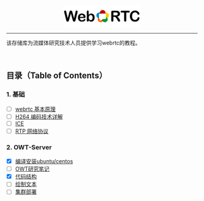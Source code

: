 <p align="center"><img width="40%" src="img/webrtc_icon2.png" /></p>

--------------------------------------------------------------------------------

该存储库为流媒体研究技术人员提供学习webrtc的教程。


<br/>

## 目录（Table of Contents）

### 1. 基础
* [ ] [webrtc 基本原理](https://###)
* [ ] [H264 编码技术详解](https://###)
* [ ] [ICE](https://###)
* [ ] [RTP 网络协议](https://###)

### 2. OWT-Server
* [x] [编译安装ubuntu/centos](https://github.com/beijing-penguin/webrtc-blogs/blob/master/owt-server-tutorial/owt-server-install.md)
* [ ] [OWT研究笔记](https://github.com/beijing-penguin/webrtc-blogs)
* [x] [代码结构](https://github.com/beijing-penguin/webrtc-blogs/blob/master/owt-server-tutorial/directory_tree.md)
* [ ] [绘制文本](https://github.com/beijing-penguin/webrtc-blogs)
* [ ] [集群部署](https://github.com/beijing-penguin/webrtc-blogs)